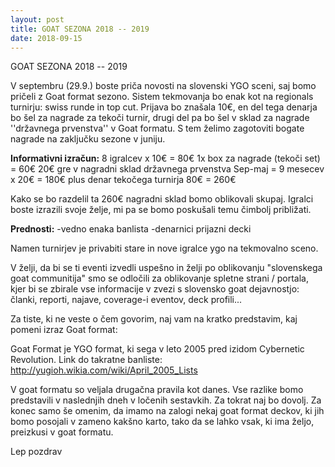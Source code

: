 ```yaml
---
layout: post
title: GOAT SEZONA 2018 -- 2019
date: 2018-09-15
---
```

GOAT SEZONA 2018 -- 2019

V septembru (29.9.) boste priča novosti na slovenski YGO sceni, saj bomo pričeli z Goat format sezono. Sistem tekmovanja bo enak kot na regionals turnirju: swiss runde in top cut. Prijava bo znašala 10€, en del tega denarja bo šel za nagrade za tekoči turnir, drugi del pa bo šel v sklad za nagrade ''državnega prvenstva'' v Goat formatu. S tem želimo zagotoviti bogate nagrade na zaključku sezone v juniju.

**Informativni izračun:**
8 igralcev x 10€ = 80€
1x box za nagrade (tekoči set) = 60€
20€ gre v nagradni sklad državnega prvenstva
Sep-maj = 9 mesecev x 20€ = 180€ plus denar tekočega turnirja 80€ = 260€

Kako se bo razdelil ta 260€ nagradni sklad bomo oblikovali skupaj. Igralci boste izrazili svoje želje, mi pa se bomo poskušali temu čimbolj približati.

**Prednosti:**
-vedno enaka banlista
-denarnici prijazni decki

Namen turnirjev je privabiti stare in nove igralce ygo na tekmovalno sceno.

V želji, da bi se ti eventi izvedli uspešno in želji po oblikovanju "slovenskega goat communitija" smo se odločili za oblikovanje spletne strani / portala, kjer bi se zbirale vse informacije v zvezi s slovensko goat dejavnostjo: članki, reporti, najave, coverage-i eventov, deck profili...

Za tiste, ki ne veste o čem govorim, naj vam na kratko predstavim, kaj pomeni izraz Goat format:

Goat Format je YGO format, ki sega v leto 2005 pred izidom Cybernetic Revolution. Link do takratne banliste: <http://yugioh.wikia.com/wiki/April_2005_Lists>

V goat formatu so veljala drugačna pravila kot danes. Vse razlike bomo predstavili v naslednjih dneh v ločenih sestavkih. Za tokrat naj bo dovolj. Za konec samo še omenim, da imamo na zalogi nekaj goat format deckov, ki jih bomo posojali v zameno kakšno karto, tako da se lahko vsak, ki ima željo, preizkusi v goat formatu.

Lep pozdrav

